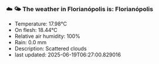 ### ☁️ 🌤️  The weather in Florianópolis is: Florianópolis

- Temperature: 17.98°C
- On flesh: 18.44°C
- Relative air humidity: 100%
- Rain: 0.0 mm
- Description: Scattered clouds
- last updated: 2025-06-19T06:27:00.829016
